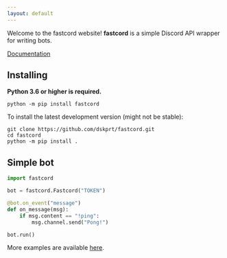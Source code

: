 ```yaml
---
layout: default
---
```


Welcome to the fastcord website!
**fastcord** is a simple Discord API wrapper for writing bots.

[Documentation](https://github.com/dskprt/fastcord/wiki/Documentation)

## Installing  
**Python 3.6 or higher is required.**
```
python -m pip install fastcord
```
To install the latest development version (might not be stable):
```
git clone https://github.com/dskprt/fastcord.git
cd fastcord
python -m pip install .
```

## Simple bot
```python
import fastcord

bot = fastcord.Fastcord("TOKEN")

@bot.on_event("message")
def on_message(msg):
    if msg.content == "!ping":
        msg.channel.send("Pong!")

bot.run()
```
More examples are available [here](https://github.com/dskprt/fastcord/tree/master/examples).
